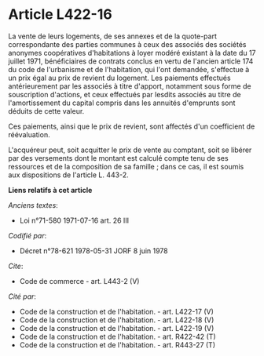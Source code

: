 # Article L422-16

La vente de leurs logements, de ses annexes et de la quote-part correspondante des parties communes à ceux des associés des
sociétés anonymes coopératives d'habitations à loyer modéré existant à la date du 17 juillet 1971, bénéficiaires de contrats
conclus en vertu de l'ancien article 174 du code de l'urbanisme et de l'habitation, qui l'ont demandée, s'effectue à un prix
égal au prix de revient du logement. Les paiements effectués antérieurement par les associés à titre d'apport, notamment sous
forme de souscription d'actions, et ceux effectués par lesdits associés au titre de l'amortissement du capital compris dans
les annuités d'emprunts sont déduits de cette valeur. 

Ces paiements, ainsi que le prix de revient, sont affectés d'un coefficient de réévaluation. 

L'acquéreur peut, soit acquitter le prix de vente au comptant, soit se libérer par des versements dont le montant est calculé
compte tenu de ses ressources et de la composition de sa famille ; dans ce cas, il est soumis aux dispositions de l'article
L. 443-2.

**Liens relatifs à cet article**

_Anciens textes_:

  - Loi n°71-580 1971-07-16 art. 26 III

_Codifié par_:

  - Décret n°78-621 1978-05-31 JORF 8 juin 1978

_Cite_:

  - Code de commerce - art. L443-2 (V)

_Cité par_:

  - Code de la construction et de l'habitation. - art. L422-17 (V)
  - Code de la construction et de l'habitation. - art. L422-18 (V)
  - Code de la construction et de l'habitation. - art. L422-19 (V)
  - Code de la construction et de l'habitation. - art. R422-42 (T)
  - Code de la construction et de l'habitation. - art. R443-27 (T)
